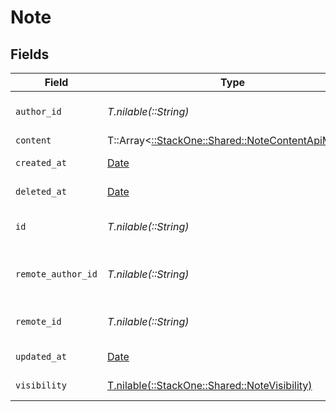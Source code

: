 # Note


## Fields

| Field                                                                                           | Type                                                                                            | Required                                                                                        | Description                                                                                     | Example                                                                                         |
| ----------------------------------------------------------------------------------------------- | ----------------------------------------------------------------------------------------------- | ----------------------------------------------------------------------------------------------- | ----------------------------------------------------------------------------------------------- | ----------------------------------------------------------------------------------------------- |
| `author_id`                                                                                     | *T.nilable(::String)*                                                                           | :heavy_minus_sign:                                                                              | Unique identifier of the author                                                                 | 1234567890                                                                                      |
| `content`                                                                                       | T::Array<[::StackOne::Shared::NoteContentApiModel](../../models/shared/notecontentapimodel.md)> | :heavy_minus_sign:                                                                              | N/A                                                                                             |                                                                                                 |
| `created_at`                                                                                    | [Date](https://ruby-doc.org/stdlib-2.6.1/libdoc/date/rdoc/Date.html)                            | :heavy_minus_sign:                                                                              | Date of creation                                                                                | 2021-01-01T01:01:01.000Z                                                                        |
| `deleted_at`                                                                                    | [Date](https://ruby-doc.org/stdlib-2.6.1/libdoc/date/rdoc/Date.html)                            | :heavy_minus_sign:                                                                              | Date of Deletion                                                                                | 2021-01-01T01:01:01.000Z                                                                        |
| `id`                                                                                            | *T.nilable(::String)*                                                                           | :heavy_minus_sign:                                                                              | Unique identifier                                                                               | 8187e5da-dc77-475e-9949-af0f1fa4e4e3                                                            |
| `remote_author_id`                                                                              | *T.nilable(::String)*                                                                           | :heavy_minus_sign:                                                                              | Provider's unique identifier of the author                                                      | e3cb75bf-aa84-466e-a6c1-b8322b257a48                                                            |
| `remote_id`                                                                                     | *T.nilable(::String)*                                                                           | :heavy_minus_sign:                                                                              | Provider's unique identifier                                                                    | 8187e5da-dc77-475e-9949-af0f1fa4e4e3                                                            |
| `updated_at`                                                                                    | [Date](https://ruby-doc.org/stdlib-2.6.1/libdoc/date/rdoc/Date.html)                            | :heavy_minus_sign:                                                                              | Date of last update                                                                             | 2021-01-01T01:01:01.000Z                                                                        |
| `visibility`                                                                                    | [T.nilable(::StackOne::Shared::NoteVisibility)](../../models/shared/notevisibility.md)          | :heavy_minus_sign:                                                                              | Visibility of the note                                                                          | public                                                                                          |